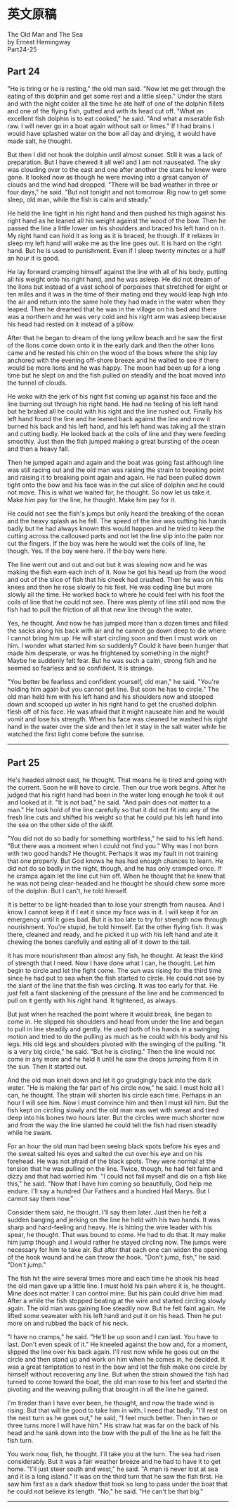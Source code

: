 # 英文原稿

The Old Man and The Sea   
by Ernest Hemingway    
Part24-25

## Part 24
"He is tiring or he is resting," the old man said. "Now let me get through the eating of this dolphin and get some rest and a little sleep." Under the stars and with the night colder all the time he ate half of one of the dolphin fillets and one of the flying fish, gutted and with its head cut off. "What an excellent fish dolphin is to eat cooked," he said. "And what a miserable fish raw. I will never go in a boat again without salt or limes." If I had brains I would have splashed water on the bow all day and drying, it would have made salt, he thought.

But then I did not hook the dolphin until almost sunset. Still it was a lack of preparation. But I have chewed it all well and I am not nauseated. The sky was clouding over to the east and one after another the stars he knew were gone. It looked now as though he were moving into a great canyon of clouds and the wind had dropped. "There will be bad weather in three or four days," he said. "But not tonight and not tomorrow. Rig now to get some sleep, old man, while the fish is calm and steady."

He held the line tight in his right hand and then pushed his thigh against his right hand as he leaned all his weight against the wood of the bow. Then he passed the line a little lower on his shoulders and braced his left hand on it. My right hand can hold it as long as it is braced, he though. If it relaxes in sleep my left hand will wake me as the line goes out. It is hard on the right hand. But he is used to punishment. Even if I sleep twenty minutes or a half an hour it is good.

He lay forward cramping himself against the line with all of his body, putting all his weight onto his right hand, and he was asleep. He did not dream of the lions but instead of a vast school of porpoises that stretched for eight or ten miles and it was in the time of their mating and they would leap high into the air and return into the same hole they had made in the water when they leaped. Then he dreamed that he was in the village on his bed and there was a northern and he was very cold and his right arm was asleep because his head had rested on it instead of a pillow.

After that he began to dream of the long yellow beach and he saw the first of the lions come down onto it in the early dark and then the other lions came and he rested his chin on the wood of the bows where the ship lay anchored with the evening off-shore breeze and he waited to see if there would be more lions and he was happy. The moon had been up for a long time but he slept on and the fish pulled on steadily and the boat moved into the tunnel of clouds.

He woke with the jerk of his right fist coming up against his face and the line burning out through his right hand. He had no feeling of his left hand but he braked all he could with his right and the line rushed out. Finally his left hand found the line and he leaned back against the line and now it burned his back and his left hand, and his left hand was taking all the strain and cutting badly. He looked back at the coils of line and they were feeding smoothly. Just then the fish jumped making a great bursting of the ocean and then a heavy fall.

Then he jumped again and again and the boat was going fast although line was still racing out and the old man was raising the strain to breaking point and raising it to breaking point again and again. He had been pulled down tight onto the bow and his face was in the cut slice of dolphin and he could not move. This is what we waited for, he thought. So now let us take it. Make him pay for the line, he thought. Make him pay for it.

He could not see the fish's jumps but only heard the breaking of the ocean and the heavy splash as he fell. The speed of the line was cutting his hands badly but he had always known this would happen and he tried to keep the cutting across the calloused parts and not let the line slip into the palm nor cut the fingers. If the boy was here he would wet the coils of line, he though. Yes. If the boy were here. If the boy were here.

The line went out and out and out but it was slowing now and he was making the fish earn each inch of it. Now he got his head up from the wood and out of the slice of fish that his cheek had crushed. Then he was on his knees and then he rose slowly to his feet. He was ceding line but more slowly all the time. He worked back to where he could feel with his foot the coils of line that he could not see. There was plenty of line still and now the fish had to pull the friction of all that new line through the water.

Yes, he thought. And now he has jumped more than a dozen times and filled the sacks along his back with air and he cannot go down deep to die where I cannot bring him up. He will start circling soon and then I must work on him. I wonder what started him so suddenly? Could it have been hunger that made him desperate, or was he frightened by something in the night? Maybe he suddenly felt fear. But he was such a calm, strong fish and he seemed so fearless and so confident. It is strange.

"You better be fearless and confident yourself, old man," he said. "You're holding him again but you cannot get line. But soon he has to circle." The old man held him with his left hand and his shoulders now and stooped down and scooped up water in his right hand to get the crushed dolphin flesh off of his face. He was afraid that it might nauseate him and he would vomit and lose his strength. When his face was cleaned he washed his right hand in the water over the side and then let it stay in the salt water while he watched the first light come before the sunrise.

--------------------------------------------------------------------------------------------------------------------------------------------------------------------------------
## Part 25
He's headed almost east, he thought. That means he is tired and going with the current. Soon he will have to circle. Then our true work begins. After he judged that his right hand had been in the water long enough he took it out and looked at it. "It is not bad," he said. "And pain does not matter to a man." He took hold of the line carefully so that it did not fit into any of the fresh line cuts and shifted his weight so that he could put his left hand into the sea on the other side of the skiff.

"You did not do so badly for something worthless," he said to his left hand. "But there was a moment when I could not find you." Why was I not born with two good hands? He thought. Perhaps it was my fault in not training that one properly. But God knows he has had enough chances to learn. He did not do so badly in the night, though, and he has only cramped once. If he cramps again let the line cut him off. When he thought that he knew that he was not being clear-headed and he thought he should chew some more of the dolphin. But I can't, he told himself.

It is better to be light-headed than to lose your strength from nausea. And I know I cannot keep it if I eat it since my face was in it. I will keep it for an emergency until it goes bad. But it is too late to try for strength now through nourishment. You're stupid, he told himself. Eat the other flying fish. It was there, cleaned and ready, and he picked it up with his left hand and ate it chewing the bones carefully and eating all of it down to the tail.

It has more nourishment than almost any fish, he thought. At least the kind of strength that I need. Now I have done what I can, he thought. Let him begin to circle and let the fight come. The sun was rising for the third time since he had put to sea when the fish started to circle. He could not see by the slant of the line that the fish was circling. It was too early for that. He just felt a faint slackening of the pressure of the line and he commenced to pull on it gently with his right hand. It tightened, as always.

But just when he reached the point where it would break, line began to come in. He slipped his shoulders and head from under the line and began to pull in line steadily and gently. He used both of his hands in a swinging motion and tried to do the pulling as much as he could with his body and his legs. His old legs and shoulders pivoted with the swinging of the pulling. "It is a very big circle," he said. "But he is circling." Then the line would not come in any more and he held it until he saw the drops jumping from it in the sun. Then it started out.

And the old man knelt down and let it go grudgingly back into the dark water. "He is making the far part of his circle now," he said. I must hold all I can, he thought. The strain will shorten his circle each time. Perhaps in an hour I will see him. Now I must convince him and then I must kill him. But the fish kept on circling slowly and the old man was wet with sweat and tired deep into his bones two hours later. But the circles were much shorter now and from the way the line slanted he could tell the fish had risen steadily while he swam.

For an hour the old man had been seeing black spots before his eyes and the sweat salted his eyes and salted the cut over his eye and on his forehead. He was not afraid of the black spots. They were normal at the tension that he was pulling on the line. Twice, though, he had felt faint and dizzy and that had worried him. "I could not fail myself and die on a fish like this," he said. "Now that I have him coming so beautifully, God help me endure. I'll say a hundred Our Fathers and a hundred Hail Marys. But I cannot say them now."

Consider them said, he thought. I'll say them later. Just then he felt a sudden banging and jerking on the line he held with his two hands. It was sharp and hard-feeling and heavy. He is hitting the wire leader with his spear, he thought. That was bound to come. He had to do that. It may make him jump though and I would rather he stayed circling now. The jumps were necessary for him to take air. But after that each one can widen the opening of the hook wound and he can throw the hook. "Don't jump, fish," he said. "Don't jump."

The fish hit the wire several times more and each time he shook his head the old man gave up a little line. I must hold his pain where it is, he thought. Mine does not matter. I can control mine. But his pain could drive him mad. After a while the fish stopped beating at the wire and started circling slowly again. The old man was gaining line steadily now. But he felt faint again. He lifted some seawater with his left hand and put it on his head. Then he put more on and rubbed the back of his neck.

"I have no cramps," he said. "He'll be up soon and I can last. You have to last. Don't even speak of it." He kneeled against the bow and, for a moment, slipped the line over his back again. I'll rest now while he goes out on the circle and then stand up and work on him when he comes in, he decided. It was a great temptation to rest in the bow and let the fish make one circle by himself without recovering any line. But when the strain showed the fish had turned to come toward the boat, the old man rose to his feet and started the pivoting and the weaving pulling that brought in all the line he gained. 

I'm tireder than I have ever been, he thought, and now the trade wind is rising. But that will be good to take him in with. I need that badly. "I'll rest on the next turn as he goes out," he said, "I feel much better. Then in two or three turns more I will have him." His straw hat was far on the back of his head and he sank down into the bow with the pull of the line as he felt the fish turn.

You work now, fish, he thought. I'll take you at the turn. The sea had risen considerably. But it was a fair weather breeze and he had to have it to get home. "I'll just steer south and west," he said. "A man is never lost at sea and it is a long island." It was on the third turn that he saw the fish first. He saw him first as a dark shadow that took so long to pass under the boat that he could not believe its length. "No," he said. "He can't be that big."

---------------------------------------------------------------------------------------------------------------------------------------------------------------------------------

